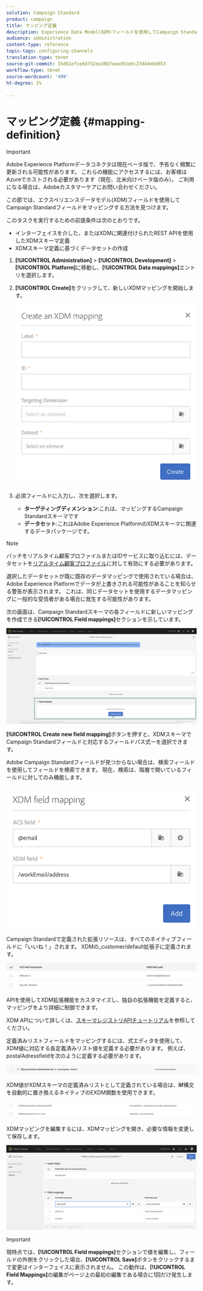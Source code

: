 ```yaml
---
solution: Campaign Standard
product: campaign
title: マッピング定義
description: Experience Data Model(XDM)フィールドを使用してCampaign Standardフィールドをマッピングする方法について説明します。
audience: administration
content-type: reference
topic-tags: configuring-channels
translation-type: tm+mt
source-git-commit: 35d61efce8d752ea30b7eaad55e6c23d4debd853
workflow-type: tm+mt
source-wordcount: '499'
ht-degree: 2%

---
```



# マッピング定義 {#mapping-definition}

>[!IMPORTANT]
>
>Adobe Experience Platformデータコネクタは現在ベータ版で、予告なく頻繁に更新される可能性があります。 これらの機能にアクセスするには、お客様はAzureでホストされる必要があります（現在、北米向けベータ版のみ）。 ご利用になる場合は、Adobeカスタマーケアにお問い合わせください。

この節では、エクスペリエンスデータモデル(XDM)フィールドを使用してCampaign Standardフィールドをマッピングする方法を見つけます。

このタスクを実行するための前提条件は次のとおりです。

* インターフェイスを介した、またはXDMに関連付けられたREST APIを使用したXDMスキーマ定義
* XDMスキーマ定義に基づくデータセットの作成

1. **[!UICONTROL Administration]** > **[!UICONTROL Development]** > **[!UICONTROL Platform]**&#x200B;に移動し、**[!UICONTROL Data mappings]**&#x200B;エントリを選択します。

1. **[!UICONTROL Create]**&#x200B;をクリックして、新しいXDMマッピングを開始します。

   ![](assets/aep_createmapping.png)

1. 必須フィールドに入力し、次を選択します。

   * **ターゲティングディメンション**:これは、マッピングするCampaign Standardスキーマです
   * **データセット**:これはAdobe Experience PlatformのXDMスキーマに関連するデータパッケージです。

>[!NOTE]
>
>バッチをリアルタイム顧客プロファイルまたはIDサービスに取り込むには、データセットを[リアルタイム顧客プロファイル](https://docs.adobe.com/content/help/en/experience-platform/rtcdp/intro/get-started.html)に対して有効にする必要があります。
>
>選択したデータセットが既に既存のデータマッピングで使用されている場合は、Adobe Experience Platformでデータが上書きされる可能性があることを知らせる警告が表示されます。 これは、同じデータセットを使用するデータマッピングに一般的な受信者がある場合に発生する可能性があります。

次の画面は、Campaign Standardスキーマの各フィールドに新しいマッピングを作成できる&#x200B;**[!UICONTROL Field mappings]**&#x200B;セクションを示しています。

![](assets/aep_fieldmappings.png)

**[!UICONTROL Create new field mapping]**&#x200B;ボタンを押すと、XDMスキーマでCampaign Standardフィールドと対応するフィールドパス式ーを選択できます。

Adobe Campaign Standardフィールドが見つからない場合は、検索フィールドを使用してフィールドを検索できます。 現在、検索は、階層で開いているフィールドに対してのみ機能します。

![](assets/aep_mapfield.png)

Campaign Standardで定義された拡張リソースは、すべてのネイティブフィールドに「いいね！」されます。 XDMの_customer/default拡張子に定義されます。

![](assets/aep_fieldscusmapping.png)

APIを使用してXDM拡張機能をカスタマイズし、独自の拡張機能を定義すると、マッピングをより詳細に制御できます。

XDM APIについて詳しくは、[スキーマレジストリAPIチュートリアル](https://docs.adobe.com/content/help/ja-JP/experience-platform/xdm/api/getting-started.html)を参照してください。

定義済みリストフィールドをマッピングするには、式エディタを使用して、XDM値に対応する各定義済みリスト値を定義する必要があります。 例えば、postalAdressfieldを次のように定義する必要があります。

![](assets/aep_enummapping.png)

XDM値がXDMスキーマの定義済みリストとして定義されている場合は、**lif**&#x200B;構文を自動的に置き換えるネイティブのEXDM関数を使用できます。

![](assets/aep_enummappingexdm.png)

XDMマッピングを編集するには、XDMマッピングを開き、必要な情報を変更して保存します。

![](assets/aep_editmapping.png)

>[!IMPORTANT]
>
>現時点では、**[!UICONTROL Field mappings]**&#x200B;セクションで値を編集し、フィールドの外側をクリックした場合、**[!UICONTROL Save]**&#x200B;ボタンをクリックするまで変更はインターフェイスに表示されません。 この動作は、**[!UICONTROL Field Mappings]**&#x200B;の編集がページ上の最初の編集である場合に1回だけ発生します。
